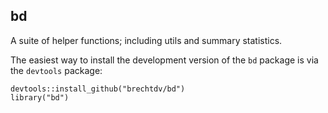 ## bd

A suite of helper functions; including utils and summary statistics.

The easiest way to install the development version of the `bd` package is via the `devtools` package:

    devtools::install_github("brechtdv/bd")
	library("bd")